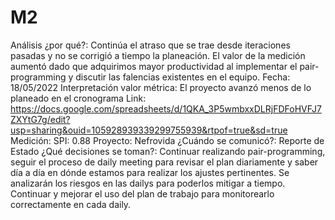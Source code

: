 # M2

Análisis ¿por qué?: Continúa el atraso que se trae desde iteraciones pasadas y no se corrigió a tiempo la planeación. El valor de la medición aumentó dado que adquirimos mayor productividad al implementar el pair-programming y discutir las falencias existentes en el equipo.
Fecha: 18/05/2022
Interpretación valor métrica: El proyecto avanzó menos de lo planeado en el cronograma
Link: https://docs.google.com/spreadsheets/d/1QKA_3P5wmbxxDLRjFDFoHVFJ7ZXYtG7g/edit?usp=sharing&ouid=105928939339299755939&rtpof=true&sd=true
Medición: SPI: 0.88
Proyecto: Nefrovida
¿Cuándo se comunicó?: Reporte de Estado
¿Qué decisiones se toman?: Continuar realizando pair-programming, seguir el proceso de daily meeting para revisar el plan diariamente y saber día a día en dónde estamos para realizar los ajustes pertinentes. Se analizarán los riesgos en las dailys para poderlos mitigar a tiempo. Continuar y mejorar el uso del plan de trabajo para monitorearlo correctamente en cada daily.